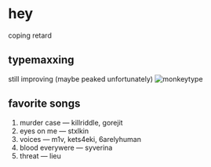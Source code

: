 # hey
coping retard

## typemaxxing
still improving (maybe peaked unfortunately)
![monkeytype](https://github.com/cerealexperiments/cerealexperiments/assets/94980092/56f1d2eb-f27e-469b-a69b-de6924cc2a7c)


## favorite songs
1. murder case — killriddle, gorejit
2. eyes on me — stxlkin
3. voices — m1v, kets4eki, 6arelyhuman
4. blood everywere — syverina
5. threat — lieu
